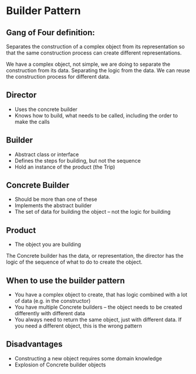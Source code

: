 # Builder Pattern

## Gang of Four definition:
Separates the construction of a complex object from its representation so that the same construction process can create different representations.

We have a complex object, not simple, we are doing to separate the construction from its data.
Separating the logic from the data.
We can reuse the construction process for different data.

## Director
* Uses the concrete builder
* Knows how to build, what needs to be called, including the order to make the calls

## Builder
* Abstract class or interface
* Defines the steps for building, but not the sequence
* Hold an instance of the product (the Trip)
## Concrete Builder
* Should be more than one of these
* Implements the abstract builder
* The set of data for building the object – not the logic for building

## Product
* The object you are building

The Concrete builder has the data, or representation, the director has the logic of the sequence of what to do to create the object.

## When to use the builder pattern
* You have a complex object to create, that has logic combined with a lot of data (e.g. in the constructor)
* You have multiple Concrete builders – the object needs to be created differently with different data
* You always need to return the same object, just with different data. If you need a different object, this is the wrong pattern

## Disadvantages
* Constructing a new object requires some domain knowledge
* Explosion of Concrete builder objects
